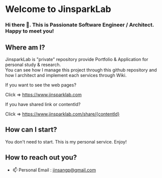 
# Welcome to JinsparkLab

### Hi there 👋. This is Passionate Software Engineer / Architect. Happy to meet you!

## Where am I?

JinsparkLab is "private" repository provide Portfolio & Application for personal study & research.     
You can see how I manage this project through this github repository and how I architect and implement each services through Wiki.     

If you want to see the web pages?

Click => https://www.jinsparklab.com

If you have shared link or contentId?

Click => https://www.jinsparklab.com/share/{contentId}

## How can I start?

You don't need to start. This is my personal service. Enjoy!

## How to reach out you?

- 📫 Personal Email : jinsangp@gmail.com

<!--
**jinspark-lab/jinspark-lab** is a ✨ _special_ ✨ repository because its `README.md` (this file) appears on your GitHub profile.

Here are some ideas to get you started:

- 🔭 I’m currently working on ...
- 🌱 I’m currently learning ...
- 👯 I’m looking to collaborate on ...
- 🤔 I’m looking for help with ...
- 💬 Ask me about ...
- 📫 How to reach me: ...
- 😄 Pronouns: ...
- ⚡ Fun fact: ...
-->

